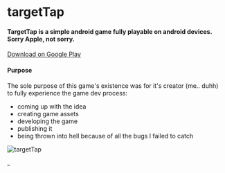 # targetTap

#### TargetTap is a simple android game fully playable on android devices. Sorry Apple, not sorry.

[Download on Google Play](https://play.google.com/store/apps/details?id=org.godotengine.targettap)

#### Purpose
The sole purpose of this game's existence was for it's creator (me.. duhh) to fully experience the game dev process:
- coming up with the idea
- creating game assets
- developing the game
- publishing it
- being thrown into hell because of all the bugs I failed to catch

![targetTap](https://user-images.githubusercontent.com/24588918/91740592-cf6e3100-ebb3-11ea-89c9-7a1d9c147ea9.png)

_
